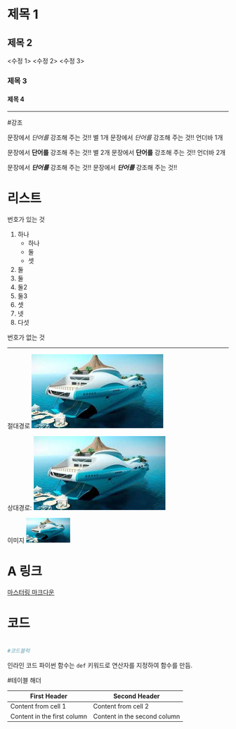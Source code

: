 # 제목 1





## 제목 2



<수정 1>
<수정 2>
<수정 3>



### 제목 3







#### 제목 4
___
#강조

문장에서 *단어를* 강조해 주는 것!! 별 1개
문장에서 _단어를_ 강조해 주는 것!! 언더바 1개


문장에서 **단어를** 강조해 주는 것!! 별 2개
문장에서 __단어를__ 강조해 주는 것!! 언더바 2개

문장에서 ***단어를*** 강조해 주는 것!!
문장에서 ___단어를___ 강조해 주는 것!!



# 리스트
번호가 있는 것 
1. 하나
    - 하나
    - 둘
    - 셋
2. 둘
  1. 둘
  1. 둘2
  1. 둘3
3. 셋
4. 넷
5. 다섯





번호가 없는 것

___
절대경로
![](https://github.com/Choitae/testingfile/blob/main/test/%EC%9A%94%ED%8A%B81.jpg)

상대경로:
![](./test/요트1.jpg)

이미지 
<img src="./test/요트1.jpg" width = '100'>


# A 링크
[마스터링 마크다운](https://guides.github.com/features/mastering-markdown/)


# 코드
``` python

#코드블럭 
```

인라인 코드
파이썬 함수는 `def` 키워드로 연산자를 지정하여 함수를 만듬.

#테이블 해더

First Header | Second Header
------------ | -------------
Content from cell 1 | Content from cell 2
Content in the first column | Content in the second column
